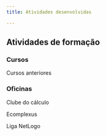 ```yaml
---
title: Atividades desenvolvidas   

---  
```



## Atividades de formação

### Cursos
Cursos anteriores

### Oficinas
Clube do cálculo 

Ecomplexus

Liga NetLogo
